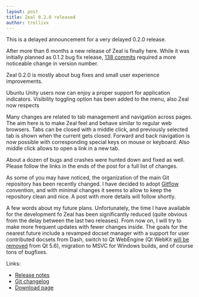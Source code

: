 ```yaml
---
layout: post
title: Zeal 0.2.0 released
author: trollixx
---
```

This is a delayed announcement for a very delayed 0.2.0 release.

After more than 6 months a new release of Zeal is finally here. While it was initially planned as 0.1.2 bug fix release, [138 commits](https://github.com/zealdocs/zeal/compare/v0.1.1...v0.2.0) required a more noticeable change in version number.

Zeal 0.2.0 is mostly about bug fixes and small user experience improvements.

Ubuntu Unity users now can enjoy a proper support for application indicators. Visibility toggling option has been added to the menu, also Zeal now respects

Many changes are related to tab management and navigation across pages. The aim here is to make Zeal feel and behave similar to regular web browsers. Tabs can be closed with a middle click, and previously selected tab is shown when the current gets closed. Forward and back navigation is now possible with corresponding special keys on mouse or keyboard. Also middle click allows to open a link in a new tab.

About a dozen of bugs and crashes were hunted down and fixed as well. Please follow the links in the ends of the post for a full list of changes.

As some of you may have noticed, the organization of the main Git repository has been recently changed. I have decided to adopt [Gitflow](http://nvie.com/posts/a-successful-git-branching-model/) convention, and with minimal changes it seems to allow to keep the repository clean and nice. A post with more details will follow shortly.

A few words about my future plans. Unfortunately, the time I have available for the development fo Zeal has been significantly reduced (quite obvious from the delay between the last two releases). From now on, I will try to make more frequent updates with fewer changes inside. The goals for the nearest future include a revamped docset manager with a support for user contributed docsets from Dash, switch to Qt WebEngine (Qt WebKit [will be removed](https://wiki.qt.io/New_Features_in_Qt_5.6#Removed_Modules) from Qt 5.6), migration to MSVC for Windows builds, and of course tons of bugfixes.

Links:

* [Release notes](https://github.com/zealdocs/zeal/releases/tag/v0.2.0)
* [Git changelog](https://github.com/zealdocs/zeal/compare/v0.1.1...v0.2.0)
* [Download page](https://zealdocs.org/download.html)
